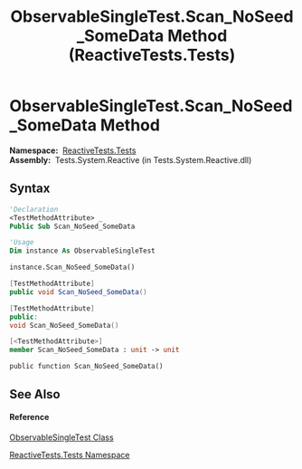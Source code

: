 ﻿---
title: ObservableSingleTest.Scan_NoSeed_SomeData Method  (ReactiveTests.Tests)
TOCTitle: Scan_NoSeed_SomeData Method
ms:assetid: M:ReactiveTests.Tests.ObservableSingleTest.Scan_NoSeed_SomeData
ms:mtpsurl: https://msdn.microsoft.com/en-us/library/reactivetests.tests.observablesingletest.scan_noseed_somedata(v=VS.103)
ms:contentKeyID: 36619928
ms.date: 06/28/2011
mtps_version: v=VS.103
f1_keywords:
- ReactiveTests.Tests.ObservableSingleTest.Scan_NoSeed_SomeData
dev_langs:
- CSharp
- JScript
- VB
- FSharp
- c++
---

# ObservableSingleTest.Scan\_NoSeed\_SomeData Method

**Namespace:**  [ReactiveTests.Tests](hh289046\(v=vs.103\).md)  
**Assembly:**  Tests.System.Reactive (in Tests.System.Reactive.dll)

## Syntax

``` vb
'Declaration
<TestMethodAttribute> _
Public Sub Scan_NoSeed_SomeData
```

``` vb
'Usage
Dim instance As ObservableSingleTest

instance.Scan_NoSeed_SomeData()
```

``` csharp
[TestMethodAttribute]
public void Scan_NoSeed_SomeData()
```

``` c++
[TestMethodAttribute]
public:
void Scan_NoSeed_SomeData()
```

``` fsharp
[<TestMethodAttribute>]
member Scan_NoSeed_SomeData : unit -> unit 
```

``` jscript
public function Scan_NoSeed_SomeData()
```

## See Also

#### Reference

[ObservableSingleTest Class](hh315143\(v=vs.103\).md)

[ReactiveTests.Tests Namespace](hh289046\(v=vs.103\).md)

